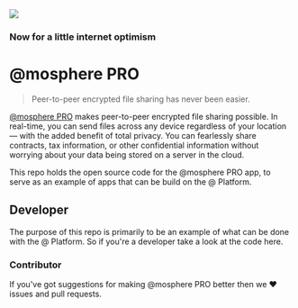 <img src="https://atsign.dev/assets/img/@dev.png?sanitize=true">

### Now for a little internet optimism

# @mosphere PRO

> Peer-to-peer encrypted file sharing has never been easier.

[@mosphere PRO](https://atsign.com/apps/atmospherepro/) makes peer-to-peer
encrypted file sharing possible. In real-time, you can send files across
any device regardless of your location — with the added benefit of total
privacy. You can fearlessly share contracts, tax information, or other
confidential information without worrying about your data being stored on
a server in the cloud.

This repo holds the open source code for the @mosphere PRO app, to serve as
an example of apps that can be build on the @ Platform.

## Developer

The purpose of this repo is primarily to be an example of what can be done
with the @ Platform. So if you're a developer take a look at the code here.

### Contributor

If you've got suggestions for making @mosphere PRO better then we :heart:
issues and pull requests.
